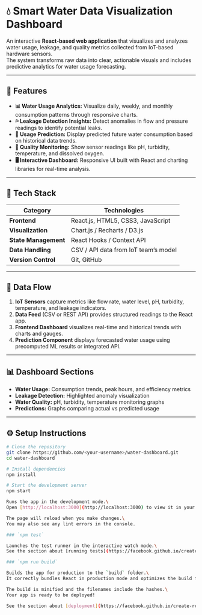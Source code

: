 
# 💧 Smart Water Data Visualization Dashboard

An interactive **React-based web application** that visualizes and analyzes water usage, leakage, and quality metrics collected from IoT-based hardware sensors.  
The system transforms raw data into clear, actionable visuals and includes predictive analytics for water usage forecasting.

---

## 🚀 Features

- **📊 Water Usage Analytics:** Visualize daily, weekly, and monthly consumption patterns through responsive charts.  
- **💦 Leakage Detection Insights:** Detect anomalies in flow and pressure readings to identify potential leaks.  
- **🔮 Usage Prediction:** Display predicted future water consumption based on historical data trends.  
- **🧪 Quality Monitoring:** Show sensor readings like pH, turbidity, temperature, and dissolved oxygen.  
- **🖥️ Interactive Dashboard:** Responsive UI built with React and charting libraries for real-time analysis.

---

## 🧠 Tech Stack

| Category | Technologies |
|-----------|---------------|
| **Frontend** | React.js, HTML5, CSS3, JavaScript |
| **Visualization** | Chart.js / Recharts / D3.js |
| **State Management** | React Hooks / Context API |
| **Data Handling** | CSV / API data from IoT team’s model |
| **Version Control** | Git, GitHub |

---

## 🧩 Data Flow

1. **IoT Sensors** capture metrics like flow rate, water level, pH, turbidity, temperature, and leakage indicators.  
2. **Data Feed** (CSV or REST API) provides structured readings to the React app.  
3. **Frontend Dashboard** visualizes real-time and historical trends with charts and gauges.  
4. **Prediction Component** displays forecasted water usage using precomputed ML results or integrated API.

---

## 📊 Dashboard Sections

- **Water Usage:** Consumption trends, peak hours, and efficiency metrics  
- **Leakage Detection:** Highlighted anomaly visualization  
- **Water Quality:** pH, turbidity, temperature monitoring graphs  
- **Predictions:** Graphs comparing actual vs predicted usage  

---

## ⚙️ Setup Instructions

```bash
# Clone the repository
git clone https://github.com/<your-username>/water-dashboard.git
cd water-dashboard

# Install dependencies
npm install

# Start the development server
npm start

Runs the app in the development mode.\
Open [http://localhost:3000](http://localhost:3000) to view it in your browser.

The page will reload when you make changes.\
You may also see any lint errors in the console.

### `npm test`

Launches the test runner in the interactive watch mode.\
See the section about [running tests](https://facebook.github.io/create-react-app/docs/running-tests) for more information.

### `npm run build`

Builds the app for production to the `build` folder.\
It correctly bundles React in production mode and optimizes the build for the best performance.

The build is minified and the filenames include the hashes.\
Your app is ready to be deployed!

See the section about [deployment](https://facebook.github.io/create-react-app/docs/deployment) for more information.
